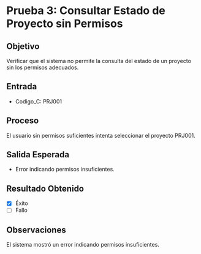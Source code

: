 # Prueba 3: Consultar Estado de Proyecto sin Permisos

## Objetivo
Verificar que el sistema no permite la consulta del estado de un proyecto sin los permisos adecuados.

## Entrada
- Codigo_C: PRJ001

## Proceso
El usuario sin permisos suficientes intenta seleccionar el proyecto PRJ001.

## Salida Esperada
- Error indicando permisos insuficientes.

## Resultado Obtenido
- [X] Éxito
- [ ] Fallo

## Observaciones
El sistema mostró un error indicando permisos insuficientes.
